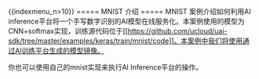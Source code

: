 {{indexmenu_n>10}}
===== MNIST 介绍 =====
MNIST 案例介绍如何利用AI inference平台将一个手写数字识别的AI模型在线服务化。本案例使用的模型为CNN+softmax实现，训练源代码位于[[https://github.com/ucloud/uai-sdk/tree/master/examples/keras/train/mnist/code]]。本案例中我们将使用通过AI训练平台生成的模型镜像。

你也可以使用自己的mnist实现来执行AI Inference平台的操作。